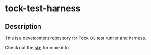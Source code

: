 # tock-test-harness
## Description

This is a development repository for Tock OS test runner and harness.

Check out the [site](https://goodoomoodoo.github.io/tock-test-harness/) for more info.
